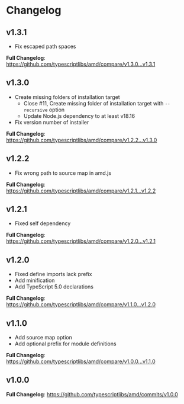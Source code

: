 Changelog
=========



v1.3.1
------

* Fix escaped path spaces

**Full Changelog**: https://github.com/typescriptlibs/amd/compare/v1.3.0...v1.3.1



v1.3.0
------

* Create missing folders of installation target
  - Close #11, Create missing folder of installation target with `--recursive` option
  - Update Node.js dependency to at least v18.16
* Fix version number of installer

**Full Changelog**: https://github.com/typescriptlibs/amd/compare/v1.2.2...v1.3.0



v1.2.2
------

* Fix wrong path to source map in amd.js

**Full Changelog**: https://github.com/typescriptlibs/amd/compare/v1.2.1...v1.2.2



v1.2.1
------

* Fixed self dependency

**Full Changelog**: https://github.com/typescriptlibs/amd/compare/v1.2.0...v1.2.1



v1.2.0
------

* Fixed define imports lack prefix
* Add minification
* Add TypeScript 5.0 declarations

**Full Changelog**: https://github.com/typescriptlibs/amd/compare/v1.1.0...v1.2.0



v1.1.0
------

* Add source map option
* Add optional prefix for module definitions

**Full Changelog**: https://github.com/typescriptlibs/amd/compare/v1.0.0...v1.1.0



v1.0.0
------

**Full Changelog**: https://github.com/typescriptlibs/amd/commits/v1.0.0
